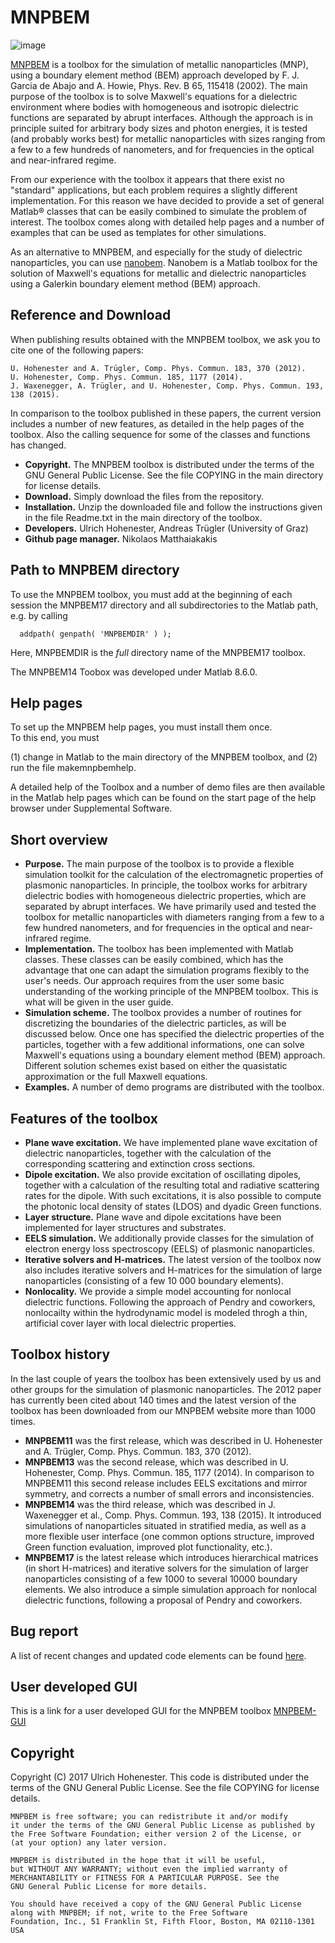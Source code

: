 # MNPBEM
![image](https://user-images.githubusercontent.com/58590846/172062164-5476601b-d9a6-4f19-bf7c-582dcbd7d0aa.png)

[MNPBEM](https://physik.uni-graz.at/de/mnpbem/) is a toolbox for the simulation of metallic nanoparticles (MNP), using a boundary element method (BEM) approach developed by F. J. Garcia de Abajo and A. Howie, Phys. Rev. B 65, 115418 (2002). The main purpose of the toolbox is to solve Maxwell's equations for a dielectric environment where bodies with homogeneous and isotropic dielectric functions are separated by abrupt interfaces. Although the approach is in principle suited for arbitrary body sizes and photon energies, it is tested (and probably works best) for metallic nanoparticles with sizes ranging from a few to a few hundreds of nanometers, and for frequencies in the optical and near-infrared regime.

From our experience with the toolbox it appears that there exist no "standard" applications, but each problem requires a slightly different implementation. For this reason we have decided to provide a set of general Matlab® classes that can be easily combined to simulate the problem of interest. The toolbox comes along with detailed help pages and a number of examples that can be used as templates for other simulations.

As an alternative to MNPBEM, and especially for the study of dielectric nanoparticles, you can use [nanobem](https://github.com/uhohenester/nanobem22). Nanobem is a Matlab toolbox for the solution of Maxwell's equations for metallic and dielectric nanoparticles using a Galerkin boundary element method (BEM) approach.

## **Reference and Download**

When publishing results obtained with the MNPBEM toolbox, we ask you to cite one of the following papers:

    U. Hohenester and A. Trügler, Comp. Phys. Commun. 183, 370 (2012).
    U. Hohenester, Comp. Phys. Commun. 185, 1177 (2014).
    J. Waxenegger, A. Trügler, and U. Hohenester, Comp. Phys. Commun. 193, 138 (2015).

In comparison to the toolbox published in these papers, the current version includes a number of new features, as detailed in the help pages of the toolbox. Also the calling sequence for some of the classes and functions has changed.


- **Copyright.** The MNPBEM toolbox is distributed under the terms of the GNU General Public License. See the file COPYING in the main directory for license details.
- **Download.** Simply download the files from the repository.
- **Installation.**  Unzip the downloaded file and follow the instructions given in the file Readme.txt in the main directory of the toolbox.
- **Developers.** Ulrich Hohenester, Andreas Trügler (University of Graz)
- **Github page manager.** Nikolaos Matthaiakakis

## **Path to MNPBEM directory**

To use the MNPBEM toolbox, you must add at the beginning of each session
the MNPBEM17 directory and all subdirectories to the Matlab path, e.g. 
by calling

      addpath( genpath( 'MNPBEMDIR' ) );

Here, MNPBEMDIR is the *full* directory name of the MNPBEM17 toolbox.  

The MNPBEM14 Toobox was developed under Matlab 8.6.0.

## **Help pages**


To set up the MNPBEM help pages, you must install them once.  
To this end, you must

  (1)  change in Matlab to the main directory of the MNPBEM toolbox, and
  (2)  run the file makemnpbemhelp.
  
A detailed help of the Toolbox and a number of demo files are then 
available in the Matlab help pages which can be found on the start page 
of the help browser under Supplemental Software.

## **Short overview**

- **Purpose.** The main purpose of the toolbox is to provide a flexible simulation toolkit for the calculation of the electromagnetic properties of plasmonic nanoparticles. In principle, the toolbox works for arbitrary dielectric bodies with homogeneous dielectric properties, which are separated by abrupt interfaces. We have primarily used and tested the toolbox for metallic nanoparticles with diameters ranging from a few to a few hundred nanometers, and for frequencies in the optical and near-infrared regime.
- **Implementation.** The toolbox has been implemented with Matlab classes. These classes can be easily combined, which has the advantage that one can adapt the simulation programs flexibly to the user's needs. Our approach requires from the user some basic understanding of the working principle of the MNPBEM toolbox. This is what will be given in the user guide.
- **Simulation scheme.** The toolbox provides a number of routines for discretizing the boundaries of the dielectric particles, as will be discussed below. Once one has specified the dielectric properties of the particles, together with a few additional informations, one can solve Maxwell's equations using a boundary element method (BEM) approach. Different solution schemes exist based on either the quasistatic approximation or the full Maxwell equations.
- **Examples.** A number of demo programs are distributed with the toolbox.

## **Features of the toolbox**

- **Plane wave excitation.** We have implemented plane wave excitation of dielectric nanoparticles, together with the calculation of the corresponding scattering and extinction cross sections.
- **Dipole excitation.** We also provide excitation of oscillating dipoles, together with a calculation of the resulting total and radiative scattering rates for the dipole. With such excitations, it is also possible to compute the photonic local density of states (LDOS) and dyadic Green functions.
- **Layer structure.** Plane wave and dipole excitations have been implemented for layer structures and substrates.
- **EELS simulation.** We additionally provide classes for the simulation of electron energy loss spectroscopy (EELS) of plasmonic nanoparticles.
- **Iterative solvers and H-matrices.** The latest version of the toolbox now also includes iterative solvers and H-matrices for the simulation of large nanoparticles (consisting of a few 10 000 boundary elements).
- **Nonlocality.** We provide a simple model accounting for nonlocal dielectric functions. Following the approach of Pendry and coworkers, nonlocailty within the hydrodynamic model is modeled throgh a thin, artificial cover layer with local dielectric properties.

## **Toolbox history**

In the last couple of years the toolbox has been extensively used by us and other groups for the simulation of plasmonic nanoparticles. The 2012 paper has currently been cited about 140 times and the latest version of the toolbox has been downloaded from our MNPBEM website more than 1000 times.

- **MNPBEM11** was the first release, which was described in U. Hohenester and A. Trügler, Comp. Phys. Commun. 183, 370 (2012).
- **MNPBEM13** was the second release, which was described in U. Hohenester, Comp. Phys. Commun. 185, 1177 (2014). In comparison to MNPBEM11 this second release includes EELS excitations and mirror symmetry, and corrects a number of small errors and inconsistencies.
- **MNPBEM14** was the third release, which was described in J. Waxenegger et al., Comp. Phys. Commun. 193, 138 (2015). It introduced simulations of nanoparticles situated in stratified media, as well as a more flexible user interface (one common options structure, improved Green function evaluation, improved plot functionality, etc.).
- **MNPBEM17** is the latest release which introduces hierarchical matrices (in short H-matrices) and iterative solvers for the simulation of larger nanoparticles consisting of a few 1000 to several 10000 boundary elements. We also introduce a simple simulation approach for nonlocal dielectric functions, following a proposal of Pendry and coworkers.

## **Bug report**

A list of recent changes and updated code elements can be found [here](https://physik.uni-graz.at/mnpbem/files/bugfix.txt).

## **User developed GUI**
This is a link for a user developed GUI for the MNPBEM toolbox [MNPBEM-GUI](https://github.com/Nikolaos-Matthaiakakis/MNPBEM_GUI)

## **Copyright**
Copyright (C) 2017 Ulrich Hohenester.
This code is distributed under the terms of the GNU General Public License.
See the file COPYING for license details. 

    MNPBEM is free software; you can redistribute it and/or modify
    it under the terms of the GNU General Public License as published by
    the Free Software Foundation; either version 2 of the License, or
    (at your option) any later version.

    MNPBEM is distributed in the hope that it will be useful,
    but WITHOUT ANY WARRANTY; without even the implied warranty of
    MERCHANTABILITY or FITNESS FOR A PARTICULAR PURPOSE. See the
    GNU General Public License for more details.

    You should have received a copy of the GNU General Public License
    along with MNPBEM; if not, write to the Free Software
    Foundation, Inc., 51 Franklin St, Fifth Floor, Boston, MA 02110-1301 USA

